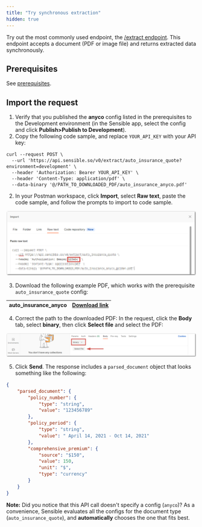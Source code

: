 ```yaml
---
title: "Try synchronous extraction"
hidden: true
---
```


Try out the most commonly used endpoint, the  [/extract endpoint](https://sensiblehq.readme.io/reference#rate-confirmations). This endpoint accepts a document (PDF or image file) and returns extracted data synchronously. 

Prerequisites
---

See [prerequisites](doc:api-tutorial#prerequisites).


Import the request
----


1. Verify that you published the **anyco** config listed in the prerequisites to the Development environment (in the Sensible app, select the config and click **Publish>Publish to Development**).
1. Copy the following code sample, and replace `YOUR_API_KEY` with your API key:

```curl
curl --request POST \
  --url 'https://api.sensible.so/v0/extract/auto_insurance_quote?environment=development' \
  --header 'Authorization: Bearer YOUR_API_KEY' \
  --header 'Content-Type: application/pdf' \
  --data-binary '@/PATH_TO_DOWNLOADED_PDF/auto_insurance_anyco.pdf'
```



2. In your Postman workspace, click **Import**, select **Raw text**, paste the code sample, and follow the prompts to import to code sample.

  ![Click to enlarge](https://raw.githubusercontent.com/sensible-hq/sensible-docs/main/readme-sync/assets/v0/images/final/api_quickstart_postman_import.png)

3. Download the following example PDF, which works with the prerequisite  `auto_insurance_quote` config:

| auto_insurance_anyco | [Download link](https://github.com/sensible-hq/sensible-docs/raw/main/readme-sync/assets/v0/pdfs/auto_insurance_anyco.pdf) |
| --------------------------- | ------------------------------------------------------------ |

4. Correct the path to the downloaded PDF: In the request, click the **Body** tab, select **binary**, then click **Select file** and select the PDF:

  ![Click to enlarge](https://raw.githubusercontent.com/sensible-hq/sensible-docs/main/readme-sync/assets/v0/images/final/api_quickstart_postman_file.png)

   

5. Click **Send**. The response includes a `parsed_document` object that looks something like the following:

```json
{
    "parsed_document": {
        "policy_number": {
            "type": "string",
            "value": "123456789"
        },
        "policy_period": {
            "type": "string",
            "value": " April 14, 2021 - Oct 14, 2021"
        },
        "comprehensive_premium": {
            "source": "$150",
            "value": 150,
            "unit": "$",
            "type": "currency"
        }
    }
}
```

**Note:**  Did you notice that this API call doesn't specify a config (`anyco`)? As a convenience, Sensible evaluates all the configs for the document type  (`auto_insurance_quote`), and **automatically** chooses the one that fits best.